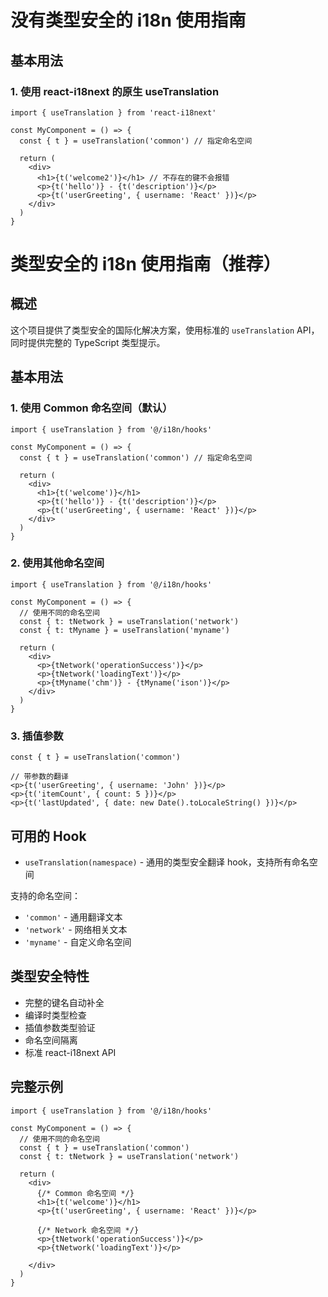 # 没有类型安全的 i18n 使用指南

## 基本用法
### 1. 使用 react-i18next 的原生 useTranslation

```tsx
import { useTranslation } from 'react-i18next'

const MyComponent = () => {
  const { t } = useTranslation('common') // 指定命名空间
  
  return (
    <div>
      <h1>{t('welcome2')}</h1> // 不存在的键不会报错
      <p>{t('hello')} - {t('description')}</p>
      <p>{t('userGreeting', { username: 'React' })}</p>
    </div>
  )
}
```

# 类型安全的 i18n 使用指南（推荐）

## 概述

这个项目提供了类型安全的国际化解决方案，使用标准的 `useTranslation` API，同时提供完整的 TypeScript 类型提示。

## 基本用法

### 1. 使用 Common 命名空间（默认）

```tsx
import { useTranslation } from '@/i18n/hooks'

const MyComponent = () => {
  const { t } = useTranslation('common') // 指定命名空间
  
  return (
    <div>
      <h1>{t('welcome')}</h1>
      <p>{t('hello')} - {t('description')}</p>
      <p>{t('userGreeting', { username: 'React' })}</p>
    </div>
  )
}
```

### 2. 使用其他命名空间

```tsx
import { useTranslation } from '@/i18n/hooks'

const MyComponent = () => {
  // 使用不同的命名空间
  const { t: tNetwork } = useTranslation('network')
  const { t: tMyname } = useTranslation('myname')
  
  return (
    <div>
      <p>{tNetwork('operationSuccess')}</p>
      <p>{tNetwork('loadingText')}</p>
      <p>{tMyname('chm')} - {tMyname('ison')}</p>
    </div>
  )
}
```

### 3. 插值参数

```tsx
const { t } = useTranslation('common')

// 带参数的翻译
<p>{t('userGreeting', { username: 'John' })}</p>
<p>{t('itemCount', { count: 5 })}</p>
<p>{t('lastUpdated', { date: new Date().toLocaleString() })}</p>
```

## 可用的 Hook

- `useTranslation(namespace)` - 通用的类型安全翻译 hook，支持所有命名空间

支持的命名空间：
- `'common'` - 通用翻译文本
- `'network'` - 网络相关文本
- `'myname'` - 自定义命名空间

## 类型安全特性

- 完整的键名自动补全
- 编译时类型检查
- 插值参数类型验证
- 命名空间隔离
- 标准 react-i18next API

## 完整示例

```tsx
import { useTranslation } from '@/i18n/hooks'

const MyComponent = () => {
  // 使用不同的命名空间
  const { t } = useTranslation('common')
  const { t: tNetwork } = useTranslation('network')
  
  return (
    <div>
      {/* Common 命名空间 */}
      <h1>{t('welcome')}</h1>
      <p>{t('userGreeting', { username: 'React' })}</p>
      
      {/* Network 命名空间 */}
      <p>{tNetwork('operationSuccess')}</p>
      <p>{tNetwork('loadingText')}</p>
      
    </div>
  )
}
```
